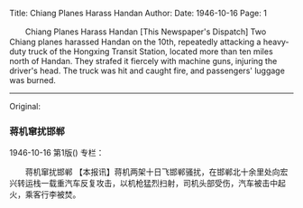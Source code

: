 Title: Chiang Planes Harass Handan
Author:
Date: 1946-10-16
Page: 1

　　Chiang Planes Harass Handan
    [This Newspaper's Dispatch] Two Chiang planes harassed Handan on the 10th, repeatedly attacking a heavy-duty truck of the Hongxing Transit Station, located more than ten miles north of Handan. They strafed it fiercely with machine guns, injuring the driver's head. The truck was hit and caught fire, and passengers' luggage was burned.



<hr /> 

Original: 


### 蒋机窜扰邯郸

1946-10-16
第1版()
专栏：

　　蒋机窜扰邯郸
    【本报讯】蒋机两架十日飞邯郸骚扰，在邯郸北十余里处向宏兴转运栈一载重汽车反复攻击，以机枪猛烈扫射，司机头部受伤，汽车被击中起火，乘客行李被焚。
